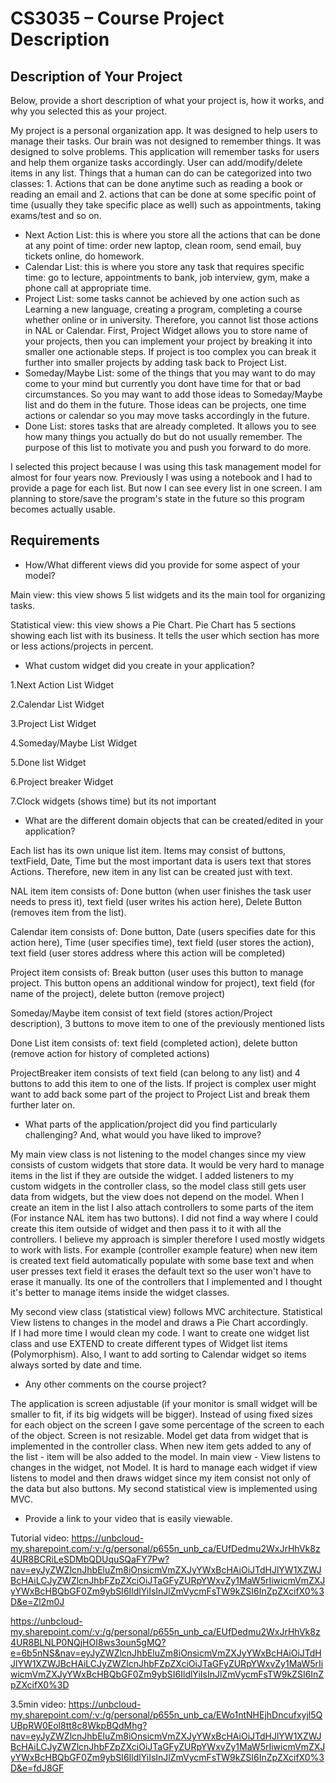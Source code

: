# CS3035 – Course Project Description

## Description of Your Project

Below, provide a short description of what your project is, how it works, and why you selected this as your project.

My project is a personal organization app. It was designed to help users to manage their tasks. Our brain was not designed to remember things. It was designed to solve problems. This application will remember tasks for users and help them organize tasks accordingly. User can add/modify/delete items in any list.
Things that a human can do can be categorized into two classes: 1. Actions that can be done anytime such as reading a book or reading an email and 2. actions that can be done at some specific point of time (usually they take specific place as well) such as appointments, taking exams/test and so on.
- Next Action List: this is where you store all the actions that can be done at any point of time: order new laptop, clean room, send email, buy tickets online, do homework. 
- Calendar List: this is where you store any task that requires specific time: go to lecture, appointments to bank, job interview, gym, make a phone call at appropriate time.
- Project List: some tasks cannot be achieved by one action such as Learning a new language, creating a program, completing a course whether online or in university. Therefore, you cannot list those actions in NAL or Calendar. First, Project Widget allows you to store name of your projects, then you can implement your project by breaking it into smaller one actionable steps. If project is too complex you can break it further into smaller projects by adding task back to Project List.
- Someday/Maybe List: some of the things that you may want to do may come to your mind but currently you dont have time for that or bad circumstances. So you may want to add those ideas to Someday/Maybe list and do them in the future. Those ideas can be projects, one time actions or calendar so you may move tasks accordingly in the future.
- Done List: stores tasks that are already completed. It allows you to see how many things you actually do but do not usually remember. The purpose of this list to motivate you and push you forward to do more.

I selected this project because I was using this task management model for almost for four years now. Previously I was using a notebook and I had to provide a page for each list. But now I can see every list in one screen. I am planning to store/save the program's state in the future so this program becomes actually usable.

## Requirements

- How/What different views did you provide for some aspect of your model?

Main view: this view shows 5 list widgets and its the main tool for organizing tasks.

Statistical view: this view shows a Pie Chart. Pie Chart has 5 sections showing each list with its business. It tells the user which section has more or less actions/projects in percent.
- What custom widget did you create in your application?

1.Next Action List Widget

2.Calendar List Widget

3.Project List Widget

4.Someday/Maybe List Widget

5.Done list Widget

6.Project breaker Widget

7.Clock widgets (shows time) but its not important

- What are the different domain objects that can be created/edited in
  your application?

Each list has its own unique list item. Items may consist of buttons, textField, Date, Time but the most important data is users text that stores Actions. Therefore, new item in any list can be created just with text.

NAL item item consists of: Done button (when user finishes the task user needs to press it), text field (user writes his action here), Delete Button (removes item from the list).

Calendar item consists of: Done button, Date (users specifies date for this action here), Time (user specifies time), text field (user stores the action), text field (user stores address where this action will be completed)

Project item consists of: Break button (user uses this button to manage project. This button opens an additional window for project), text field (for name of the project), delete button (remove project)

Someday/Maybe item consist of text field (stores action/Project description), 3 buttons to move item to one of the previously mentioned lists

Done List item consists of: text field (completed action), delete button (remove action for history of completed actions)

ProjectBreaker item consists of text field (can belong to any list) and 4 buttons to add this item to one of the lists. If project is complex user might want to add back some part of the project to Project List and break them further later on.
- What parts of the application/project did you find particularly challenging? And, what would you have liked to improve?

My main view class is not listening to the model changes since my view consists of custom widgets that store data. It would be very hard to manage items in the list if they are outside the widget. I added listeners to my custom widgets in the controller class, so the model class still gets user data from widgets, but the view does not depend on the model.
When I create an item in the list I also attach controllers to some parts of the item (For instance NAL item has two buttons). I did not find a way where I could create this item outside of widget and then pass it to it with all the controllers. I believe my approach is simpler therefore I used mostly widgets to work with lists. For example (controller example feature) when new item is created text field automatically populate with some base text and when user presses text field it erases the default text so the user won't have to erase it manually. Its one of the controllers that I implemented and I thought it's better to manage items inside the widget classes.

My second view class (statistical view) follows MVC architecture. Statistical View listens to changes in the model and draws a Pie Chart accordingly.  
If I had more time I would clean my code. I want to create one widget list class and use EXTEND to create different types of Widget list items (Polymorphism). Also, I want to add sorting to Calendar widget so items always sorted by date and time.
- Any  other comments on the course project?

The application is screen adjustable (if your monitor is small widget will be smaller to fit, if its big widgets will be bigger). Instead of using fixed sizes for each object on the screen I gave some percentage of the screen to each of the object. Screen is not resizable.
Model get data from widget that is implemented in the controller class. When new item gets added to any of the list - item will be also added to the model. In main view - View listens to changes in the widget, not Model. It is hard to manage each widget if view listens to model and then draws widget since my item consist not only of the data but also buttons. My second statistical view is implemented using MVC.

- Provide a link to your video that is easily viewable.

Tutorial video:
https://unbcloud-my.sharepoint.com/:v:/g/personal/p655n_unb_ca/EUfDedmu2WxJrHhVk8z4UR8BCRiLeSDMbQDUquSQaFY7Pw?nav=eyJyZWZlcnJhbEluZm8iOnsicmVmZXJyYWxBcHAiOiJTdHJlYW1XZWJBcHAiLCJyZWZlcnJhbFZpZXciOiJTaGFyZURpYWxvZy1MaW5rIiwicmVmZXJyYWxBcHBQbGF0Zm9ybSI6IldlYiIsInJlZmVycmFsTW9kZSI6InZpZXcifX0%3D&e=Zl2m0J

https://unbcloud-my.sharepoint.com/:v:/g/personal/p655n_unb_ca/EUfDedmu2WxJrHhVk8z4UR8BLNLP0NQjHOI8ws3oun5gMQ?e=6b5nNS&nav=eyJyZWZlcnJhbEluZm8iOnsicmVmZXJyYWxBcHAiOiJTdHJlYW1XZWJBcHAiLCJyZWZlcnJhbFZpZXciOiJTaGFyZURpYWxvZy1MaW5rIiwicmVmZXJyYWxBcHBQbGF0Zm9ybSI6IldlYiIsInJlZmVycmFsTW9kZSI6InZpZXcifX0%3D

3.5min video:
https://unbcloud-my.sharepoint.com/:v:/g/personal/p655n_unb_ca/EWo1ntNHEjhDncufxyjl5QUBpRW0Eol8tt8c8WkpBQdMhg?nav=eyJyZWZlcnJhbEluZm8iOnsicmVmZXJyYWxBcHAiOiJTdHJlYW1XZWJBcHAiLCJyZWZlcnJhbFZpZXciOiJTaGFyZURpYWxvZy1MaW5rIiwicmVmZXJyYWxBcHBQbGF0Zm9ybSI6IldlYiIsInJlZmVycmFsTW9kZSI6InZpZXcifX0%3D&e=fdJ8GF



